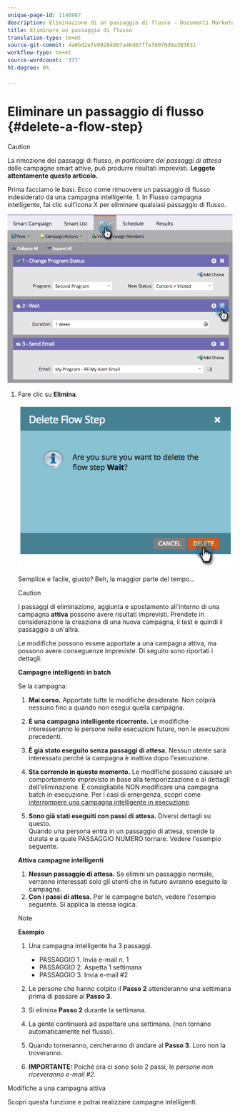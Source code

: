 ```yaml
---
unique-page-id: 1146987
description: Eliminazione di un passaggio di flusso - Documenti Marketo - Documentazione prodotto
title: Eliminare un passaggio di flusso
translation-type: tm+mt
source-git-commit: 4a0bd2efe99284807a46d07ffef0070d9a303631
workflow-type: tm+mt
source-wordcount: '377'
ht-degree: 0%

---
```



# Eliminare un passaggio di flusso {#delete-a-flow-step}

>[!CAUTION]
>
>La rimozione dei passaggi di flusso, _in particolare dei passaggi di attesa_ dalle campagne smart attive, può produrre risultati imprevisti. **Leggete attentamente questo articolo.**

Prima facciamo le basi. Ecco come rimuovere un passaggio di flusso indesiderato da una campagna intelligente. 1. In Flusso campagna intelligente, fai clic sull’icona X per eliminare qualsiasi passaggio di flusso.

![](assets/image2014-9-22-13-3a52-3a20.png)

1. Fare clic su **Elimina**.

   ![](assets/image2014-9-22-13-3a55-3a25.png)

   Semplice e facile, giusto? Beh, la maggior parte del tempo...

   >[!CAUTION]
   >
   >I passaggi di eliminazione, aggiunta e spostamento all&#39;interno di una campagna **attiva** possono avere risultati imprevisti. Prendete in considerazione la creazione di una nuova campagna, il test e quindi il passaggio a un&#39;altra.

   Le modifiche possono essere apportate a una campagna attiva, ma possono avere conseguenze impreviste. Di seguito sono riportati i dettagli:

   **Campagne intelligenti in batch**

   Se la campagna:

   1. **Mai corso.** Apportate tutte le modifiche desiderate. Non colpirà nessuno fino a quando non esegui quella campagna.
   1. **È una campagna intelligente ricorrente.** Le modifiche interesseranno le persone nelle esecuzioni future, non le esecuzioni precedenti.
   1. **È già stato eseguito senza passaggi di attesa.** Nessun utente sarà interessato perché la campagna è inattiva dopo l&#39;esecuzione.
   1. **Sta correndo in questo momento.** Le modifiche possono causare un comportamento imprevisto in base alla temporizzazione e ai dettagli dell&#39;eliminazione. È consigliabile NON modificare una campagna batch in esecuzione. Per i casi di emergenza, scopri come [interrompere una campagna intelligente in esecuzione](/help/marketo/product-docs/core-marketo-concepts/smart-campaigns/using-smart-campaigns/abort-a-smart-campaign.md).

   1. **Sono già stati eseguiti con passi di attesa.** Diversi dettagli su questo.\
      Quando una persona entra in un passaggio di attesa, scende la durata e a quale PASSAGGIO NUMERO tornare. Vedere l&#39;esempio seguente.

   **Attiva campagne intelligenti**

   1. **Nessun passaggio di attesa.** Se elimini un passaggio normale, verranno interessati solo gli utenti che in futuro avranno eseguito la campagna.
   1. **Con i passi di attesa.** Per le campagne batch, vedere l&#39;esempio seguente. Si applica la stessa logica.

   >[!NOTE]
   >
   >**Esempio**
   >
   >1. Una campagna intelligente ha 3 passaggi.
      >    * PASSAGGIO 1. Invia e-mail n. 1
      >    * PASSAGGIO 2. Aspetta 1 settimana
      >    * PASSAGGIO 3. Invia e-mail #2
   >
   >1. Le persone che hanno colpito il **Passo 2** attenderanno una settimana prima di passare al **Passo 3**.
   >1. Si elimina **Passo 2** durante la settimana.
   >1. La gente continuerà ad aspettare una settimana. (non tornano automaticamente nel flusso).
   >1. Quando torneranno, cercheranno di andare al **Passo 3**. Loro non la troveranno.
   >1. **IMPORTANTE:** Poiché ora ci sono solo 2 passi, le  *persone non riceveranno e-mail #2.*


Modifiche a una campagna attiva

Scopri questa funzione e potrai realizzare campagne intelligenti.
